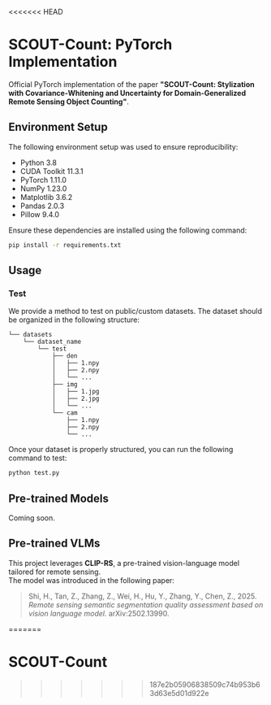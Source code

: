 <<<<<<< HEAD
# SCOUT-Count: PyTorch Implementation

Official PyTorch implementation of the paper **"SCOUT-Count: Stylization with Covariance-Whitening and Uncertainty for Domain-Generalized Remote Sensing Object Counting"**.

## Environment Setup

The following environment setup was used to ensure reproducibility:
- Python 3.8
- CUDA Toolkit 11.3.1
- PyTorch 1.11.0
- NumPy 1.23.0
- Matplotlib 3.6.2
- Pandas 2.0.3
- Pillow 9.4.0

Ensure these dependencies are installed using the following command:

```bash
pip install -r requirements.txt
```

## Usage


### Test
We provide a method to test on public/custom datasets. The dataset should be organized in the following structure:

```
└── datasets
    └── dataset_name
        └── test
            ├── den
            │   ├── 1.npy
            │   ├── 2.npy
            │   └── ...
            ├── img
            │   ├── 1.jpg
            │   ├── 2.jpg
            │   └── ...
            └── cam
                ├── 1.npy
                ├── 2.npy
                └── ...
```

Once your dataset is properly structured, you can run the following command to test:

```bash
python test.py
```

## Pre-trained Models

Coming soon.

## Pre-trained VLMs

This project leverages **CLIP-RS**, a pre-trained vision-language model tailored for remote sensing.  
The model was introduced in the following paper:

> Shi, H., Tan, Z., Zhang, Z., Wei, H., Hu, Y., Zhang, Y., Chen, Z., 2025.  *Remote sensing semantic segmentation quality assessment based on vision language model.*  arXiv:2502.13990.

=======
# SCOUT-Count
>>>>>>> 187e2b05906838509c74b953b63d63e5d01d922e
